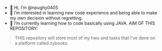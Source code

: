 - 👋 Hi, I’m @npughy0405
- 👀 I’m interested in learning new code experience and being able to make my own decision without regretting. 
- 🌱 I’m currently learning how to code basically using JAVA.
AIM OF THIS REPOSITORY:
> THIS repository will store most of my hws and tasks that I've done on a platform called zybooks.
<!---
npughy0405/npughy0405 is a ✨ special ✨ repository because its `README.md` (this file) appears on your GitHub profile.
You can click the Preview link to take a look at your changes.
--->
